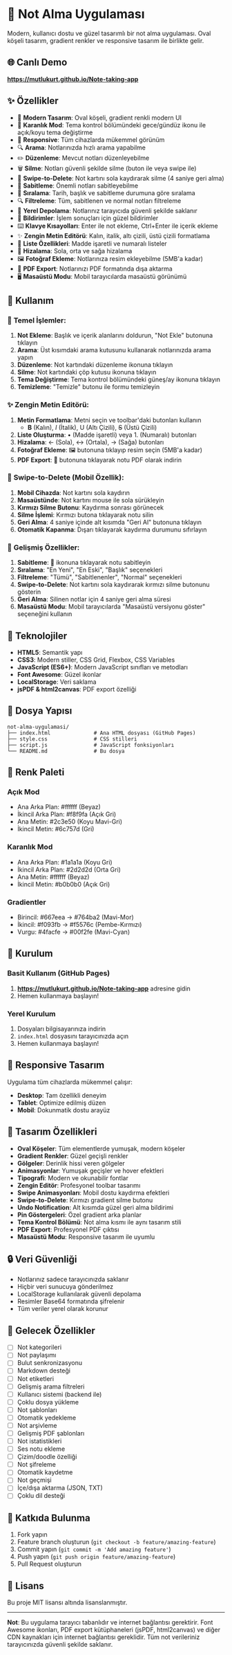 # 📝 Not Alma Uygulaması

Modern, kullanıcı dostu ve güzel tasarımlı bir not alma uygulaması. Oval köşeli tasarım, gradient renkler ve responsive tasarım ile birlikte gelir.

## 🌐 **Canlı Demo**
**https://mutlukurt.github.io/Note-taking-app**

## ✨ Özellikler

- 🎨 **Modern Tasarım**: Oval köşeli, gradient renkli modern UI
- 🌙 **Karanlık Mod**: Tema kontrol bölümündeki gece/gündüz ikonu ile açık/koyu tema değiştirme
- 📱 **Responsive**: Tüm cihazlarda mükemmel görünüm
- 🔍 **Arama**: Notlarınızda hızlı arama yapabilme
- ✏️ **Düzenleme**: Mevcut notları düzenleyebilme
- 🗑️ **Silme**: Notları güvenli şekilde silme (buton ile veya swipe ile)
- 📱 **Swipe-to-Delete**: Not kartını sola kaydırarak silme (4 saniye geri alma)
- 📌 **Sabitleme**: Önemli notları sabitleyebilme
- 🔄 **Sıralama**: Tarih, başlık ve sabitleme durumuna göre sıralama
- 🔍 **Filtreleme**: Tüm, sabitlenen ve normal notları filtreleme
- 💾 **Yerel Depolama**: Notlarınız tarayıcıda güvenli şekilde saklanır
- 🔔 **Bildirimler**: İşlem sonuçları için güzel bildirimler
- ⌨️ **Klavye Kısayolları**: Enter ile not ekleme, Ctrl+Enter ile içerik ekleme
- ✨ **Zengin Metin Editörü**: Kalın, italik, altı çizili, üstü çizili formatlama
- 📝 **Liste Özellikleri**: Madde işaretli ve numaralı listeler
- 📐 **Hizalama**: Sola, orta ve sağa hizalama
- 🖼️ **Fotoğraf Ekleme**: Notlarınıza resim ekleyebilme (5MB'a kadar)
- 📄 **PDF Export**: Notlarınızı PDF formatında dışa aktarma
- 🖥️ **Masaüstü Modu**: Mobil tarayıcılarda masaüstü görünümü


## 🚀 Kullanım

### 📝 **Temel İşlemler:**
1. **Not Ekleme**: Başlık ve içerik alanlarını doldurun, "Not Ekle" butonuna tıklayın
2. **Arama**: Üst kısımdaki arama kutusunu kullanarak notlarınızda arama yapın
3. **Düzenleme**: Not kartındaki düzenleme ikonuna tıklayın
4. **Silme**: Not kartındaki çöp kutusu ikonuna tıklayın
5. **Tema Değiştirme**: Tema kontrol bölümündeki güneş/ay ikonuna tıklayın
6. **Temizleme**: "Temizle" butonu ile formu temizleyin

### ✨ **Zengin Metin Editörü:**
1. **Metin Formatlama**: Metni seçin ve toolbar'daki butonları kullanın
   - **B** (Kalın), *I* (İtalik), U (Altı Çizili), ~~S~~ (Üstü Çizili)
2. **Liste Oluşturma**: • (Madde işaretli) veya 1. (Numaralı) butonları
3. **Hizalama**: ← (Sola), ↔ (Ortala), → (Sağa) butonları
4. **Fotoğraf Ekleme**: 🖼️ butonuna tıklayıp resim seçin (5MB'a kadar)
5. **PDF Export**: 📄 butonuna tıklayarak notu PDF olarak indirin

### 📱 **Swipe-to-Delete (Mobil Özellik):**
1. **Mobil Cihazda**: Not kartını sola kaydırın
2. **Masaüstünde**: Not kartını mouse ile sola sürükleyin
3. **Kırmızı Silme Butonu**: Kaydırma sonrası görünecek
4. **Silme İşlemi**: Kırmızı butona tıklayarak notu silin
5. **Geri Alma**: 4 saniye içinde alt kısımda "Geri Al" butonuna tıklayın
6. **Otomatik Kapanma**: Dışarı tıklayarak kaydırma durumunu sıfırlayın

### 📌 **Gelişmiş Özellikler:**
1. **Sabitleme**: 📌 ikonuna tıklayarak notu sabitleyin
2. **Sıralama**: "En Yeni", "En Eski", "Başlık" seçenekleri
3. **Filtreleme**: "Tümü", "Sabitlenenler", "Normal" seçenekleri
4. **Swipe-to-Delete**: Not kartını sola kaydırarak kırmızı silme butonunu gösterin
5. **Geri Alma**: Silinen notlar için 4 saniye geri alma süresi
6. **Masaüstü Modu**: Mobil tarayıcılarda "Masaüstü versiyonu göster" seçeneğini kullanın

## 🎯 Teknolojiler

- **HTML5**: Semantik yapı
- **CSS3**: Modern stiller, CSS Grid, Flexbox, CSS Variables
- **JavaScript (ES6+)**: Modern JavaScript sınıfları ve metodları
- **Font Awesome**: Güzel ikonlar
- **LocalStorage**: Veri saklama
- **jsPDF & html2canvas**: PDF export özelliği


## 📁 Dosya Yapısı

```
not-alma-uygulamasi/
├── index.html              # Ana HTML dosyası (GitHub Pages)
├── style.css               # CSS stilleri
├── script.js               # JavaScript fonksiyonları
└── README.md               # Bu dosya
```

## 🌈 Renk Paleti

### Açık Mod
- Ana Arka Plan: #ffffff (Beyaz)
- İkincil Arka Plan: #f8f9fa (Açık Gri)
- Ana Metin: #2c3e50 (Koyu Mavi-Gri)
- İkincil Metin: #6c757d (Gri)

### Karanlık Mod
- Ana Arka Plan: #1a1a1a (Koyu Gri)
- İkincil Arka Plan: #2d2d2d (Orta Gri)
- Ana Metin: #ffffff (Beyaz)
- İkincil Metin: #b0b0b0 (Açık Gri)

### Gradientler
- Birincil: #667eea → #764ba2 (Mavi-Mor)
- İkincil: #f093fb → #f5576c (Pembe-Kırmızı)
- Vurgu: #4facfe → #00f2fe (Mavi-Cyan)

## 🔧 Kurulum

### Basit Kullanım (GitHub Pages)
1. **https://mutlukurt.github.io/Note-taking-app** adresine gidin
2. Hemen kullanmaya başlayın!

### Yerel Kurulum
1. Dosyaları bilgisayarınıza indirin
2. `index.html` dosyasını tarayıcınızda açın
3. Hemen kullanmaya başlayın!

## 📱 Responsive Tasarım

Uygulama tüm cihazlarda mükemmel çalışır:
- **Desktop**: Tam özellikli deneyim
- **Tablet**: Optimize edilmiş düzen
- **Mobil**: Dokunmatik dostu arayüz

## 🎨 Tasarım Özellikleri

- **Oval Köşeler**: Tüm elementlerde yumuşak, modern köşeler
- **Gradient Renkler**: Güzel geçişli renkler
- **Gölgeler**: Derinlik hissi veren gölgeler
- **Animasyonlar**: Yumuşak geçişler ve hover efektleri
- **Tipografi**: Modern ve okunabilir fontlar
- **Zengin Editör**: Profesyonel toolbar tasarımı
- **Swipe Animasyonları**: Mobil dostu kaydırma efektleri
- **Swipe-to-Delete**: Kırmızı gradient silme butonu
- **Undo Notification**: Alt kısımda güzel geri alma bildirimi
- **Pin Göstergeleri**: Özel gradient arka planlar
- **Tema Kontrol Bölümü**: Not alma kısmı ile aynı tasarım stili
- **PDF Export**: Profesyonel PDF çıktısı
- **Masaüstü Modu**: Responsive tasarım ile uyumlu


## 🔒 Veri Güvenliği

- Notlarınız sadece tarayıcınızda saklanır
- Hiçbir veri sunucuya gönderilmez
- LocalStorage kullanılarak güvenli depolama
- Resimler Base64 formatında şifrelenir
- Tüm veriler yerel olarak korunur

## 🚀 Gelecek Özellikler

- [ ] Not kategorileri
- [ ] Not paylaşımı
- [ ] Bulut senkronizasyonu
- [ ] Markdown desteği
- [ ] Not etiketleri
- [ ] Gelişmiş arama filtreleri
- [ ] Kullanıcı sistemi (backend ile)
- [ ] Çoklu dosya yükleme
- [ ] Not şablonları
- [ ] Otomatik yedekleme
- [ ] Not arşivleme
- [ ] Gelişmiş PDF şablonları
- [ ] Not istatistikleri
- [ ] Ses notu ekleme
- [ ] Çizim/doodle özelliği
- [ ] Not şifreleme
- [ ] Otomatik kaydetme
- [ ] Not geçmişi
- [ ] İçe/dışa aktarma (JSON, TXT)
- [ ] Çoklu dil desteği

## 🤝 Katkıda Bulunma

1. Fork yapın
2. Feature branch oluşturun (`git checkout -b feature/amazing-feature`)
3. Commit yapın (`git commit -m 'Add amazing feature'`)
4. Push yapın (`git push origin feature/amazing-feature`)
5. Pull Request oluşturun

## 📄 Lisans

Bu proje MIT lisansı altında lisanslanmıştır.

---

**Not**: Bu uygulama tarayıcı tabanlıdır ve internet bağlantısı gerektirir. Font Awesome ikonları, PDF export kütüphaneleri (jsPDF, html2canvas) ve diğer CDN kaynakları için internet bağlantısı gereklidir. Tüm not verileriniz tarayıcınızda güvenli şekilde saklanır.